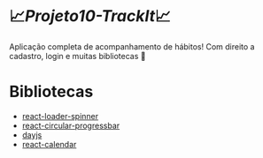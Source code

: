 # 📈*Projeto10-TrackIt*📈
Aplicação completa de acompanhamento de hábitos! Com direito a cadastro, login e muitas bibliotecas 🙂

# Bibliotecas

- [react-loader-spinner](https://www.npmjs.com/package/react-loader-spinner)
- [react-circular-progressbar](https://www.npmjs.com/package/react-circular-progressbar)
- [dayjs](https://day.js.org/)
- [react-calendar](https://www.npmjs.com/package/react-calendar)
